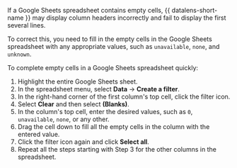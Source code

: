 If a Google Sheets spreadsheet contains empty cells, {{ datalens-short-name }} may display column headers incorrectly and fail to display the first several lines.

To correct this, you need to fill in the empty cells in the Google Sheets spreadsheet with any appropriate values, such as `unavailable`, `none`, and `unknown`.

To complete empty cells in a Google Sheets spreadsheet quickly:

1. Highlight the entire Google Sheets sheet.
1. In the spreadsheet menu, select **Data** → **Create a filter**.
1. In the right-hand corner of the first column's top cell, click the filter icon.
1. Select **Clear** and then select **(Blanks)**.
1. In the column's top cell, enter the desired values, such as `0`, `unavailable`, `none`, or any other.
1. Drag the cell down to fill all the empty cells in the column with the entered value.
1. Click the filter icon again and click **Select all**.
1. Repeat all the steps starting with Step 3 for the other columns in the spreadsheet.
